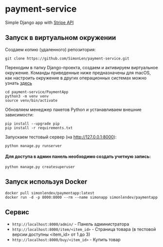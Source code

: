 # payment-service
Simple Django app with [Stripe API](http://stripe.com/docs)


Запуск в виртуальном окружении
------

Создаем копию (удаленного) репозитория:
```
git clone https://github.com/SimonLen/payment-service.git
```
Переходим в папку Django-проекта, создаем и активируем виртуальное окружение. Команды приведенные ниже предназначены для macOS, как настроить окружение в других операционных системах можно узнать [здесь](https://pythonist.ru/virtualnye-okruzheniya-python-i-instrumenty-dlya-upravleniya-imi/)
```
cd payment-service/PaymentApp
python3 -m venv venv
source venv/bin/activate
```
Обновляем менеджер пакетов Python и устанавливаем внешние зависимости:
```
pip install --upgrade pip
pip install -r requirements.txt
```
Запускаем тестовый сервер (на http://127.0.0.1:8000):
```
python manage.py runserver
```

#### Для доступа в админ панель необходимо создать учетную запись:
```
python manage.py createsuperuser
```

Запуск используя Docker
------

```
docker pull simonlendev/paymentapp:latest
docker run -d -p 8000:8000 --rm --name simonapp simonlendev/paymentapp
```

Сервис
------

* `http://localhost:8000/admin/` - Панель администратора
* `http://localhost:8000/item/<item_id>` - Страница товара (в тестовой версии доступны <item_id> от 1 до 3)
* `http://localhost:8000/buy/<item_id>` - Купить товар
